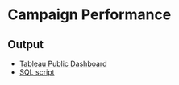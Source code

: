 # Campaign Performance


## Output
 * [Tableau Public Dashboard](https://public.tableau.com/views/basma_tableau/MKTG?:language=en-US&:display_count=n&:origin=viz_share_link)
 * [SQL script](https://github.com/jenn-db/BASMA/blob/main/BASMA_SQL_Script.sql) 
